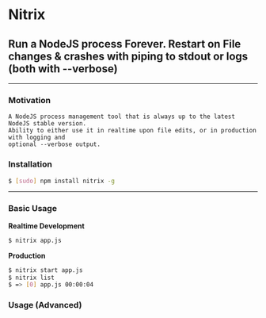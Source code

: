 
# Nitrix

## Run a NodeJS process Forever. Restart on File changes & crashes with piping to stdout or logs (both with --verbose)

***

### Motivation

	A NodeJS process management tool that is always up to the latest NodeJS stable version. 
	Ability to either use it in realtime upon file edits, or in production with logging and
	optional --verbose output.

### Installation

```bash
$ [sudo] npm install nitrix -g
```

***

### Basic Usage

**Realtime Development**

```bash
$ nitrix app.js
```

**Production**

```bash
$ nitrix start app.js
$ nitrix list
$ => [0] app.js 00:00:04
```

### Usage (Advanced)
